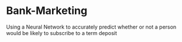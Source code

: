 # Bank-Marketing
Using a Neural Network to accurately predict whether or not a person would be likely to subscribe to a term deposit 
